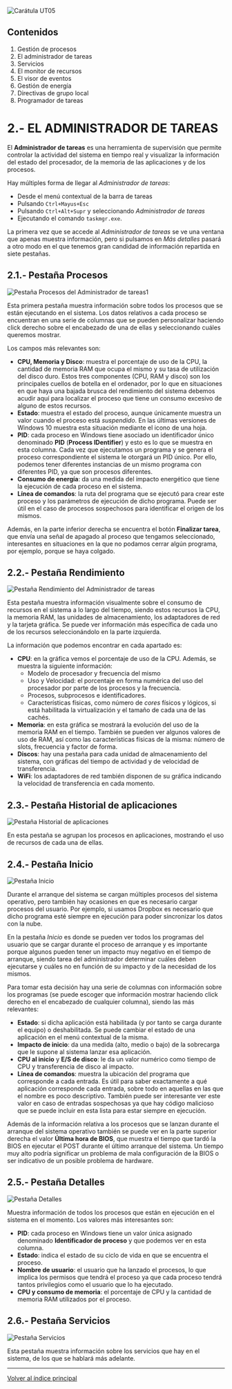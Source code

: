 ![Carátula UT05](imgs/caratula_ut05.png)

## Contenidos

1. Gestión de procesos
2. El administrador de tareas
3. Servicios
4. El monitor de recursos
5. El visor de eventos
6. Gestión de energía
7. Directivas de grupo local
8. Programador de tareas


# 2.- EL ADMINISTRADOR DE TAREAS

El **Administrador de tareas** es una herramienta de supervisión que permite controlar la actividad del sistema en tiempo real y visualizar la información del estado del procesador, de la memoria de las aplicaciones y de los procesos.

Hay múltiples forma de llegar al *Administrador de tareas*:

- Desde el menú contextual de la barra de tareas
- Pulsando `Ctrl+Mayus+Esc`
- Pulsando `Ctrl+Alt+Supr` y seleccionando *Administrador de tareas*
- Ejecutando el comando `taskmgr.exe`.

La primera vez que se accede al *Administrador de tareas* se ve una ventana que apenas muestra información, pero si pulsamos en *Más detalles* pasará a otro modo en el que tenemos gran candidad de información repartida en siete pestañas.

## 2.1.- Pestaña Procesos

![Pestaña Procesos del Administrador de tareas1](imgs/taskmgr_procesos.png)

Esta primera pestaña muestra información sobre todos los procesos que se están ejecutando en el sistema. Los datos relativos a cada proceso se encuentran en una serie de columnas que se pueden personalizar haciendo click derecho sobre el encabezado de una de ellas y seleccionando cuáles queremos mostrar.

Los campos más relevantes son:

- **CPU, Memoria y Disco**: muestra el porcentaje de uso de la CPU, la cantidad de memoria RAM que ocupa el mismo y su tasa de utilización del disco duro. Estos tres componentes (CPU, RAM y disco) son los principales cuellos de botella en el ordenador, por lo que en situaciones en que haya una bajada brusca del rendimiento del sistema debemos acudir aquí para localizar el proceso que tiene un consumo excesivo de alguno de estos recursos.
- **Estado**: muestra el estado del proceso, aunque únicamente muestra un valor cuando el proceso está *suspendido*. En las últimas versiones de Windows 10 muestra esta situación mediante el icono de una hoja.
- **PID**: cada proceso en Windows tiene asociado un identificador único denominado **PID** (**Process IDentifier**) y esto es lo que se muestra en esta columna. Cada vez que ejecutamos un programa y se genera el proceso correspondiente el sistema le otorgará un PID único. Por ello, podemos tener diferentes instancias de un mismo programa con diferentes PID, ya que son procesos diferentes.
- **Consumo de energía**: da una medida del impacto energético que tiene la ejecución de cada proceso en el sistema.
- **Línea de comandos**: la ruta del programa que se ejecutó para crear este proceso y los parámetros de ejecución de dicho programa. Puede ser útil en el caso de procesos sospechosos para identificar el origen de los mismos.

Además, en la parte inferior derecha se encuentra el botón **Finalizar tarea**, que envía una señal de apagado al proceso que tengamos seleccionado, interesantes en situaciones en la que no podamos cerrar algún programa, por ejemplo, porque se haya colgado.


## 2.2.- Pestaña Rendimiento

![Pestaña Rendimiento del Administrador de tareas](imgs/taskmgr_rendimiento.png)

Esta pestaña muestra información visualmente sobre el consumo de recursos en el sistema a lo largo del tiempo, siendo estos recursos la CPU, la memoria RAM, las unidades de almacenamiento, los adaptadores de red y la tarjeta gráfica. Se puede ver información más específica de cada uno de los recursos seleccionándolo en la parte izquierda.

La información que podemos encontrar en cada apartado es:

- **CPU**: en la gráfica vemos el porcentaje de uso de la CPU. Además, se muestra la siguiente información:
  - Modelo de procesador y frecuencia del mismo
  - Uso y Velocidad: el porcentaje en forma numérica del uso del procesador por parte de los procesos y la frecuencia.
  - Procesos, subprocesos e identificadores.
  - Características físicas, como número de *cores* físicos y lógicos, si está habilitada la virtualización y el tamaño de cada una de las cachés.
- **Memoria**: en esta gráfica se mostrará la evolución del uso de la memoria RAM en el tiempo. También se pueden ver algunos valores de uso de RAM, así como las características físicas de la misma: número de slots, frecuencia y factor de forma.
- **Discos**: hay una pestaña para cada unidad de almacenamiento del sistema, con gráficas del tiempo de actividad y de velocidad de transferencia.
- **WiFi**: los adaptadores de red también disponen de su gráfica indicando la velocidad de transferencia en cada momento.


## 2.3.- Pestaña Historial de aplicaciones

![Pestaña Historial de aplicaciones](imgs/taskmgr_historial.png)

En esta pestaña se agrupan los procesos en aplicaciones, mostrando el uso de recursos de cada una de ellas.

## 2.4.- Pestaña Inicio

![Pestaña Inicio](imgs/taskmgr_inicio.png)

Durante el arranque del sistema se cargan múltiples procesos del sistema operativo, pero también hay ocasiones en que es necesario cargar procesos del usuario. Por ejemplo, si usamos Dropbox es necesario que dicho programa esté siempre en ejecución para poder sincronizar los datos con la nube. 

En la pestaña *Inicio* es donde se pueden ver todos los programas del usuario que se cargar durante el proceso de arranque y es importante porque algunos pueden tener un impacto muy negativo en el tiempo de arranque, siendo tarea del administrador determinar cuáles deben ejecutarse y cuáles no en función de su impacto y de la necesidad de los mismos.

Para tomar esta decisión hay una serie de columnas con información sobre los programas (se puede escoger que información mostrar haciendo click derecho en el encabezado de cualquier columna), siendo las más relevantes:

- **Estado**: si dicha aplicación está habilitada (y por tanto se carga durante el equipo) o deshabilitada. Se puede cambiar el estado de una aplicación en el menú contextual de la misma.
- **Impacto de inicio**: da una medida (alto, medio o bajo) de la sobrecarga que le supone al sistema lanzar esa aplicación.
- **CPU al inicio** y **E/S de disco**: le da un valor numérico como tiempo de CPU y transferencia de disco al impacto.
- **Línea de comandos**: muestra la ubicación del programa que corresponde a cada entrada. Es útil para saber exactamente a qué aplicación corresponde cada entrada, sobre todo en aquellas en las que el nombre es poco descriptivo. También puede ser interesante ver este valor en caso de entradas sospechosas ya que hay código malicioso que se puede incluir en esta lista para estar siempre en ejecución.

Además de la información relativa a los procesos que se lanzan durante el arranque del sistema operativo también se puede ver en la parte superior derecha el valor **Última hora de BIOS**, que muestra el tiempo que tardó la BIOS en ejecutar el POST durante el último arranque del sistema. Un tiempo muy alto podría significar un problema de mala configuración de la BIOS o ser indicativo de un posible problema de hardware.


## 2.5.- Pestaña Detalles

![Pestaña Detalles](imgs/taskmgr_detalles.png)

Muestra información de todos los procesos que están en ejecución en el sistema en el momento. Los valores más interesantes son:

- **PID**: cada proceso en Windows tiene un valor única asignado denominado **Identificador de proceso** y que podemos ver en esta columna.
- **Estado**: indica el estado de su ciclo de vida en que se encuentra el proceso.
- **Nombre de usuario**: el usuario que ha lanzado el procesos, lo que implica los permisos que tendrá el proceso ya que cada proceso tendrá tantos privilegios como el usuario que lo ha ejecutado.
- **CPU y consumo de memoria**: el porcentaje de CPU y la cantidad de memoria RAM utilizados por el proceso.


## 2.6.- Pestaña Servicios

![Pestaña Servicios](imgs/taskmgr_servicios.png)

Esta pestaña muestra información sobre los servicios que hay en el sistema, de los que se hablará más adelante.

***
[Volver al índice principal](index_UT05.md)